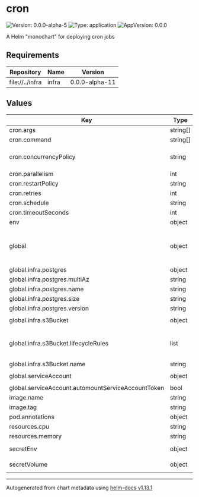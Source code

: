 # cron

![Version: 0.0.0-alpha-5](https://img.shields.io/badge/Version-0.0.0--alpha--5-informational?style=flat-square) ![Type: application](https://img.shields.io/badge/Type-application-informational?style=flat-square) ![AppVersion: 0.0.0](https://img.shields.io/badge/AppVersion-0.0.0-informational?style=flat-square)

A Helm "monochart" for deploying cron jobs

## Requirements

| Repository | Name | Version |
|------------|------|---------|
| file://../infra | infra | 0.0.0-alpha-11 |

## Values

| Key | Type | Default | Description |
|-----|------|---------|-------------|
| cron.args | string[] | `nil` | Arguments for the command |
| cron.command | string[] | `nil` | Command to run on the image. e.g [/bin/bash, my-script.sh] |
| cron.concurrencyPolicy | string | `"Allow"` | One of: Allow, Forbid and Replace. Allow - allows concurrently running cron jobs. Forbid - No concurrent runs, if last cron job hasn't finished then skip the new run Replace - Replace the currently running cron job with a new instance. |
| cron.parallelism | int | `1` | Number of pods of the cron job to start |
| cron.restartPolicy | string | `"OnFailure"` | One of: Never or OnFailure. Never - does not restart. OnFailure - will re-run the job if it fails |
| cron.retries | int | `0` | Number of retries on failure of job |
| cron.schedule | string | `"* * * * *"` | Cron formatted schedule for job. |
| cron.timeoutSeconds | int | `nil` | The maximum amount of time the job should run for in seconds. |
| env | object | `{}` | List of environment variables for job container. |
| global | object | `{"infra":{"postgres":{"multiAz":null,"name":"","size":null,"version":null},"s3Bucket":{"lifecycleRules":[{"expiration":[{"days":0}],"status":"Disabled"}],"name":""}},"serviceAccount":{"annotations":{},"automountServiceAccountToken":false,"enabled":true,"name":""}}` | Configuration for infra |
| global.infra.postgres | object | `{"multiAz":null,"name":"","size":null,"version":null}` | Postgres database configuration. Leave as null for no database. |
| global.infra.postgres.multiAz | string | `nil` | If database should be a multi-az deployment |
| global.infra.postgres.name | string | `""` | The database's name. |
| global.infra.postgres.size | string | `nil` | The instance size. Options: micro, small, medium, large or xlarge. |
| global.infra.postgres.version | string | `nil` | The postgres version to use. Options: 16.2, 15.6 or 14.11 |
| global.infra.s3Bucket | object | `{"lifecycleRules":[{"expiration":[{"days":0}],"status":"Disabled"}],"name":""}` | S3 Bucket configuration. Set to null for no s3 bucket. |
| global.infra.s3Bucket.lifecycleRules | list | `[{"expiration":[{"days":0}],"status":"Disabled"}]` | Lifecycle rules. See docs at https://marketplace.upbound.io/providers/upbound/provider-aws-s3/v1.2.1/resources/s3.aws.upbound.io/BucketLifecycleConfiguration/v1beta1#doc:spec-forProvider-rule The status field is required on the rule object. |
| global.infra.s3Bucket.name | string | `""` | Name of the bucket |
| global.serviceAccount | object | `{"annotations":{},"automountServiceAccountToken":false,"enabled":true,"name":""}` | Service account configuration. Configuration is required for accessing AWS resources |
| global.serviceAccount.automountServiceAccountToken | bool | `false` | If the service account token should be mounted into pods that use the service account |
| image.name | string | `"public.ecr.aws/nginx/nginx"` | The container image of your application |
| image.tag | string | `"alpine"` | The container tag that will be run |
| pod.annotations | object | `{}` |  |
| resources.cpu | string | `"100m"` | Requested CPU time for the pod |
| resources.memory | string | `"64Mi"` | Maximum memory usage for the pod |
| secretEnv | object | `{}` | Secret values that are mounted as environment variables. Formatted as ```<environment variable name>: <plain text value>``` |
| secretVolume | object | `{}` | Secret values that are mounted as a file to /secrets. Formatted as ```<file name>: <base64 encoded value>``` |

----------------------------------------------
Autogenerated from chart metadata using [helm-docs v1.13.1](https://github.com/norwoodj/helm-docs/releases/v1.13.1)
